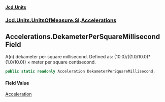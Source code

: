 #### [Jcd.Units](index.md 'index')
### [Jcd.Units.UnitsOfMeasure.SI](Jcd.Units.UnitsOfMeasure.SI.md 'Jcd.Units.UnitsOfMeasure.SI').[Accelerations](Accelerations.md 'Jcd.Units.UnitsOfMeasure.SI.Accelerations')

## Accelerations.DekameterPerSquareMillisecond Field

A(n) dekameter per square millisecond. Defined as: (10.0)/((1.0/10.0)*(1.0/10.0)) × meter per square centisecond.

```csharp
public static readonly Acceleration DekameterPerSquareMillisecond;
```

#### Field Value
[Acceleration](Acceleration.md 'Jcd.Units.UnitTypes.Acceleration')